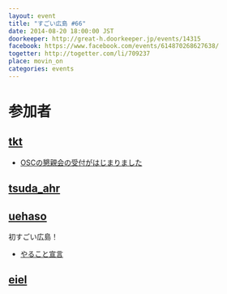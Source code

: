 ```yaml
---
layout: event
title: "すごい広島 #66"
date: 2014-08-20 18:00:00 JST
doorkeeper: http://great-h.doorkeeper.jp/events/14315
facebook: https://www.facebook.com/events/614870268627638/
togetter: http://togetter.com/li/709237
place: movin_on
categories: events
---
```


# 参加者

## [tkt](https://twitter.com/takatayoshitake)

* [OSCの懇親会の受付がはじまりました](http://www.ospn.jp/osc2014-hiroshima/modules/eguide/event.php?eid=1)


## [tsuda_ahr](http://twitter.com/tsuda_ahr)


## [uehaso](https://github.com/uehaso)

初すごい広島！

* [やること宣言](https://github.com/great-h/great-h.github.io/issues/1144)


## [eiel](http://eiel.info/)
